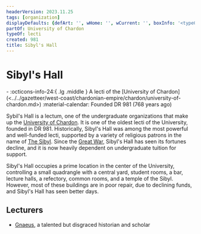 ```yaml
---
headerVersion: 2023.11.25
tags: [organization]
displayDefaults: {defArt: '', wHome: '', wCurrent: '', boxInfo: '<typeOf:UA> of <partOf>', partOf: ''}
partOf: University of Chardon
typeOf: lecti
created: 981
title: Sibyl's Hall
---
```

# Sibyl's Hall
<div class="grid cards ext-narrow-margin ext-one-column" markdown>
-
   :octicons-info-24:{ .lg .middle } A lecti of the [University of Chardon](<../../gazetteer/west-coast/chardonian-empire/chardon/university-of-chardon.md>)  
   :material-calendar: Founded DR 981 (768 years ago)  
</div>


Sybil's Hall is a lectum, one of the undergraduate organizations that make up the [University of Chardon](<../../gazetteer/west-coast/chardonian-empire/chardon/university-of-chardon.md>). It is one of the oldest lecti of the University, founded in DR 981. Historically, Sibyl's Hall was among the most powerful and well-funded lecti, supported by a variety of religious patrons in the name of [The Sibyl](<../../cosmology/gods/incorporeal-gods/mos-numena-pantheon/the-sibyl.md>). Since the [Great War](<../../events/1500s/great-war.md>), Sibyl's Hall has seen its fortunes decline, and it is now heavily dependent on undergraduate tuition for support. 

Sibyl's Hall occupies a prime location in the center of the University, controlling a small quadrangle with a central yard, student rooms, a bar, lecture halls, a refectory, common rooms, and a temple of the Sibyl. However, most of these buildings are in poor repair, due to declining funds, and Sibyl's Hall  has seen better days.
## Lecturers
- [Gnaeus](<../../people/chardonians/gnaeus.md>), a talented but disgraced historian and scholar